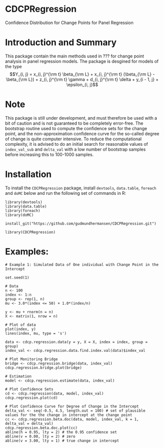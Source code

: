 # CDCPRegression
Confidence Distribution for Change Points for Panel Regression

# Introduction and Summary 

This package contain the main methods used in ??? for change point analysis in panel regression models. The package is desgined for models of the type 
$$Y_{i, j} = x_{i, j}^{\rm t} \beta_{\rm L} +  x_{i, j}^{\rm t} (\beta_{\rm L} - \beta_{\rm L}) + z_{i, j}^{\rm t} \gamma + d_{i, j}^{\rm t} \delta + y_{i - 1, j} + \epsilon_{i, j}$$

# Note

This package is still under development, and must therefore be used with a bit of caution and is not guaranteed to be completely error-free. The bootstrap routine used to compute the confidence sets for the change point, and the non-approximation confidence curve for the so-called degree of change is quite computer intensive. To reduce the computational complexity, it is advised to do an initial search for reasonable values of `index_val_sub` and `delta_val` with a low number of bootstrap samples before increasing this to 100-1000 samples. 
 


# Installation 
To install the `CDCPRegression` package, install `devtools`, `data.table`, `foreach` and `doMC` below and run the following set of commands in R: 
```
library(devtools)
library(data.table)
library(foreach)
library(doMC)

install_git("https://github.com/gudmundhermansen/CDCPRegression.git")

library(CDCPRegression)
```

# Examples: 
```
# Example 1: Simulated Data of One individual with Change Point in the Intercept

set.seed(1)

# Data
n <- 100
index <- 1:n
group <- rep(1, n)
mu <- 3.0*(index <= 50) + 1.0*(index/n)

y <- mu + rnorm(n = n)
X <- matrix(1, nrow = n)

# Plot of data
plot(index, y)
lines(index, mu, type = 's')

data <- cdcp.regression.data(y = y, X = X, index = index, group = group)
index_val <- cdcp.regression.data.find.index.val(data)$index_val

# Plot Monitoring Bridge 
bridge <- cdcp.regression.bridge(data, index_val)
cdcp.regression.bridge.plot(bridge)

# Estimation 
model <- cdcp.regression.estimate(data, index_val)

# Plot Confidence Sets 
cd <- cdcp.regression(data, model, index_val)
cdcp.regression.plot(cd)

# Plot Confidence Curve for Degree of Change in the Intercept 
delta_val <- seq(-0.5, 4.5, length.out = 100) # set of plausible values for the the change in intercept at the change point 
cc <- cdcp.regression.beta.doc(data, model, index_val, k = 1, delta_val = delta_val)
cdcp.regression.beta.doc.plot(cc)
abline(h = 0.95, lty = 2) # the 0.95 confidence set
abline(v = 0.00, lty = 2) # zero 
abline(v = 3.00, lty = 1) # true change in intercept

```
